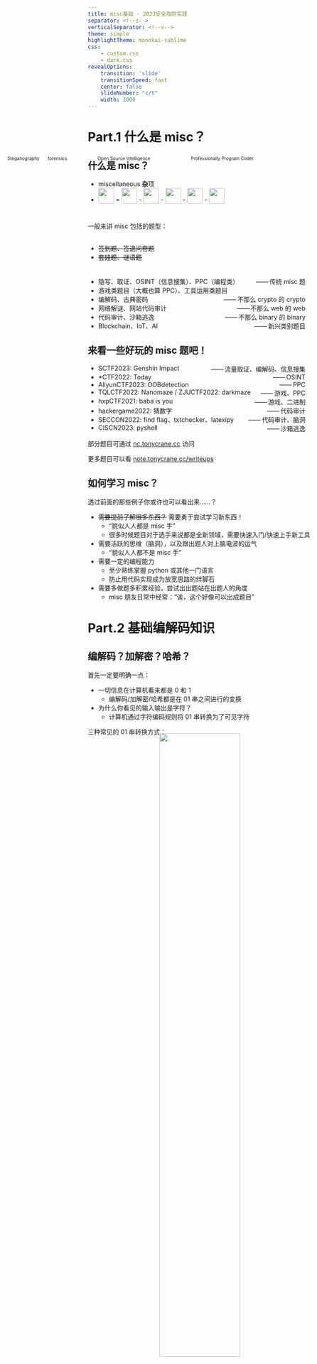 ```yaml
---
title: misc基础 - 2023安全攻防实践
separator: <!--s-->
verticalSeparator: <!--v-->
theme: simple
highlightTheme: monokai-sublime
css: 
    - custom.css
    - dark.css
revealOptions:
    transition: 'slide'
    transitionSpeed: fast
    center: false
    slideNumber: "c/t"
    width: 1000
---
```


<!-- .slide: data-background="lec1/cover.png" -->

<!--s-->
<!-- .slide: data-background="lec1/background.png" -->

<div class="middle center">
<div style="width: 100%">

# Part.1 什么是 misc？

</div>
</div>

<!--v-->
<!-- .slide: data-background="lec1/background.png" -->

## 什么是 misc？

- miscellaneous **杂**项
- <img src="https://img.shields.io/badge/-MISC-informational?style=flat-square" style="margin: 0; height: 35px; vertical-align: sub;"/> = <img src="https://img.shields.io/badge/-ALL-red?style=flat-square" style="margin: 0; height: 35px; vertical-align: sub;"/> - <img src="https://img.shields.io/badge/-PWN-4d3f3f?style=flat-square" style="margin: 0; height: 35px; vertical-align: sub;"> - <img src="https://img.shields.io/badge/-WEB-blueviolet?style=flat-square" style="margin: 0; height: 35px; vertical-align: sub;"> - <img src="https://img.shields.io/badge/-CRYPTO-orange?style=flat-square" style="margin: 0; height: 35px; vertical-align: sub;"> -  <img src="https://img.shields.io/badge/-REVERSE-inactive?style=flat-square" style="margin: 0; height: 35px; vertical-align: sub;">

<div class="fragment" style="margin-top: 40px">

<p style="margin-bottom: 30px;">一般来讲 misc 包括的题型：</p>

- ~~签到题、签退问卷题~~
- ~~套娃题、谜语题~~

</div>

<div class="fragment" style="margin-top: 35px">

<div style="position: absolute; font-size: 10px; left:  47px; top: 405px;">Steganography</div>
<div style="position: absolute; font-size: 10px; left: 138px; top: 405px;">forensics</div>
<div style="position: absolute; font-size: 10px; left: 250px; top: 405px;">Open Source Intelligence</div>
<div style="position: absolute; font-size: 10px; left: 460px; top: 405px;">Professionally Program Coder</div>

- <span style="display: flex; justify-content: space-between;"><span>隐写、取证、OSINT（信息搜集）、PPC（编程类）</span><span>——&hairsp;&hairsp;传统 misc 题&emsp;</span></span>
- <span style="display: flex; justify-content: space-between;"><span>游戏类题目（大概也算 PPC）、工具运用类题目</span><span></span></span>
- <span style="display: flex; justify-content: space-between;"><span>编解码、古典密码</span><span>——&hairsp;&hairsp;不那么 crypto 的 crypto&emsp;</span></span>
- <span style="display: flex; justify-content: space-between;"><span>网络解谜、网站代码审计</span><span>——&hairsp;&hairsp;不那么 web 的 web&emsp;</span></span>
- <span style="display: flex; justify-content: space-between;"><span>代码审计、沙箱逃逸</span><span>——&hairsp;&hairsp;不那么 binary 的 binary&emsp;</span></span>
- <span style="display: flex; justify-content: space-between;"><span>Blockchain、IoT、AI</span><span>——&hairsp;&hairsp;新兴类别题目&emsp;</span></span>

</div>

<!--v-->
<!-- .slide: data-background="lec1/background.png" -->

## 来看一些好玩的 misc 题吧！

- <span style="display: flex; justify-content: space-between;"><span>SCTF2023: Genshin Impact</span><span>——&hairsp;&hairsp;流量取证、编解码、信息搜集&emsp;</span></span>
- <span style="display: flex; justify-content: space-between;"><span>*CTF2022: Today</span><span>——&hairsp;&hairsp;OSINT&emsp;</span></span>
- <span style="display: flex; justify-content: space-between;"><span>AliyunCTF2023: OOBdetection</span><span>——&hairsp;&hairsp;PPC&emsp;</span></span>
- <span style="display: flex; justify-content: space-between;"><span>TQLCTF2022: Nanomaze / ZJUCTF2022: darkmaze</span><span>——&hairsp;&hairsp;游戏、PPC&emsp;</span></span>
- <span style="display: flex; justify-content: space-between;"><span>hxpCTF2021: baba is you</span><span>——&hairsp;&hairsp;游戏、二进制&emsp;</span></span>
- <span style="display: flex; justify-content: space-between;"><span>hackergame2022: 猜数字</span><span>——&hairsp;&hairsp;代码审计&emsp;</span></span>
- <span style="display: flex; justify-content: space-between;"><span>SECCON2022: find flag、txtchecker、latexipy</span><span>——&hairsp;&hairsp;代码审计、脑洞&emsp;</span></span>
- <span style="display: flex; justify-content: space-between;"><span>CISCN2023: pyshell</span><span>——&hairsp;&hairsp;沙箱逃逸&emsp;</span></span>

部分题目可通过 [nc.tonycrane.cc](https://nc.tonycrane.cc) 访问

更多题目可以看 [note.tonycrane.cc/writeups](https://note.tonycrane.cc/writeups/)

<!--v-->
<!-- .slide: data-background="lec1/background.png" -->

## 如何学习 misc？

透过前面的那些例子你或许也可以看出来……？

- ~~需要提前了解很多东西？~~ 需要勇于尝试学习新东西！
    - “貌似人人都是 misc 手”
    - 很多时候题目对于选手来说都是全新领域，需要快速入门/快速上手新工具
- 需要活跃的思维（脑洞），以及跟出题人对上脑电波的运气
    - “貌似人人都不是 misc 手”
- 需要一定的编程能力
    - 至少熟练掌握 python 或其他一门语言
    - 防止用代码实现成为放宽思路的绊脚石
- 需要多做题多积累经验，尝试出出题站在出题人的角度
    - misc 朋友日常中经常：“诶，这个好像可以出成题目”

<!--s-->
<!-- .slide: data-background="lec1/background.png" -->

<div class="middle center">
<div style="width: 100%">

# Part.2 基础编解码知识

</div>
</div>

<!--v-->
<!-- .slide: data-background="lec1/background.png" -->
## 编解码？加解密？哈希？

首先一定要明确一点：

- 一切信息在计算机看来都是 0 和 1
    - 编解码/加解密/哈希都是在 01 串之间进行的变换
- 为什么你看见的输入输出是字符？
    - 计算机通过字符编码规则将 01 串转换为了可见字符

三种常见的 01 串转换方式：

<div style="text-align: center; margin-top: -20px;">
<img src="lec1/bin_trans.png" width="60%" style="margin: 0 auto;">
</div>

一个非常常用的编解码工具：[CyberChef (official)](https://gchq.github.io/CyberChef/) /[（个人自建）](https://lab.tonycrane.cc/CyberChef)

<!--v-->
<!-- .slide: data-background="lec1/background.png" -->
## 为什么乱码会出现？- 字符编码

- 字符编码：人类理解的字符 <=> 计算机理解的 01 串 之间的映射
- 为什么会出现乱码：用一种字符编码规则解读另一种字符编码的 01 串

常见的字符编码：

- ASCII：一共 128 个项，即每个字符可以用一个 7 位的 01 串表示（或一字节）
    - 00-1F：控制字符；20-7E：可见字符；7F：控制字符（DEL）
- Latin-1（ISO-8859-1）：扩展了 ASCII，一共 256 个项
    - 80-9F：控制字符；A0-FF：可见字符
    - 特点：任何字节流都可以用其解码
- 利用 Unicode 字符集的一系列编码
    - UTF-8 / UTF-16 / UTF-32 / UCS
- 中国国标字符集系列编码
    - GB 2312 / GBK / GB 18030-2022

<!--v-->
<!-- .slide: data-background="lec1/background.png" -->
## Unicode 字符集与 UTF 编码

参见：https://note.tonycrane.cc/cs/unicode/

- 以平面划分，17 个平面，每个平面 65536 个码位（2 字节）
    - 通过码位可以表示为 U+0000 ~ U+10FFFF
    - 可容纳 111w+ 个字符，现有 14w+ 个字符（超过一半为 CJK 字符）
- UCS（Universal Character Set）：
    - UCS-2：直接用 2 字节表示码位；UCS-4：直接用 4 字节表示码位
- UTF（Unicode Transformation Format）：
    - UTF-8：变长编码（1~4），兼容 ASCII
        - **0**xxxxxxx
        - **110**xxxxx **10**xxxxxx
        - **1110**xxxx **10**xxxxxx **10**xxxxxx
        - **11110**xxx **10**xxxxxx **10**xxxxxx **10**xxxxxx
    - UTF-16：变长编码（2/4），不兼容 ASCII

<!--v-->
<!-- .slide: data-background="lec1/background.png" -->
## 怎么就乱码了？

<img style="float: right; margin-right: 40px; margin-top: 0px; margin-bottom: -10px;" width="35%" src="lec1/chars.png">

几个字符集不兼容的部分互相编解码，常见的：

- 用 GBK 解码 UTF-8 编码的文本
- 用 UTF-8 解码 GBK 编码的文本
- 用 latin-1 解码 UTF-8 编码的文本
- 用 latin-1 解码 GBK 编码的文本
- 先用 GBK 解码 UTF-8 编码的文本，再用 UTF-8 解码前面的结果
- 先用 UTF-8 解码 GBK 编码的文本，再用 GBK 解码前面的结果

这里我们留作 lab 请同学们自行研究（后续详细发布），几种推荐的方式：

- CyberChef，通过 Input 和 Output 窗口的字符集设置
    - 需要注意，CyberChef 的 UTF-8 不会将错误解码替换为 �（非预期）
- vscode 右下角的编码方案（重新打开/用编码保存）
- 必要的时候可以使用 python 来进行编解码/进制转换等

<!--v-->
<!-- .slide: data-background="lec1/background.png" -->
## 摩尔斯电码

前面说到的字符编码：01 串 <=> 字符；接下来看另一种：字符 <=> 字符

- 摩尔斯电码（Morse Code）：利用点划（“滴”的时间长短）来表示字符
    - 点 ·：1 单位；划 -：3 单位
    - 点划之间间隔：1 单位；字符之间间隔：3 单位；单词之间间隔：7 单位
- 字符集：A-Z、0-9、标点符号（.:,;?='/!-_"()$&@+）、~~一些电码专用表示~~
- 表示中文：电码表（一个汉字对应四个数字），数字使用短码发送
    - 鹤 -> 7729 -> -··· -··· ··- -·

<div style="text-align: center; margin-top: 5px;">
<img src="lec1/morse.png" width="55%" style="margin: 0 auto;">
</div>

<!--v-->
<!-- .slide: data-background="lec1/background.png" -->
## Base 编码家族

接下来是 01 串 <=> 01 串，但这里介绍的 Base 家族的结果都可以转为可见字符

- Base16：即 16 进制表示字节流，长度翻倍
- Base32：按照 5 bit 一组（每个 0-32），按照字符表（A-Z2-7）映射
    - 结果长度必须是 5 的倍数，不足的用 = 不齐（明显特征）
- Base64：按照 6 bit 一组，按照字符表映射（最常用）
    - 标准字符表：A-Za-z0-9+/
    - 另有多种常用字符表，如 URL 安全字符表：A-Za-z0-9-_
    - 结果长度必须是 4 的倍数，不足的用 = 不齐（1~2 个，明显特征）

<div style="text-align: center; margin-top: 30px;">
<img src="lec1/base.png" width="90%" style="margin: 0 auto;">
</div>

<!--v-->
<!-- .slide: data-background="lec1/background.png" -->
## Base 编码家族（续）

Base-n 系列的本质：字节流 -> 整数 -> n 进制 -> 系数查表

所以除去前面规则的 16/32/64 进制，还有一些其他的 Base 编码：

- 分组：
    - Base85：4 字节整数 -> 85 进制 -> 5 个系数
        - 常用字符表：0-9A-Za-z!#$%&()*+-;<=>?@^_`{|}~
        - 标准字符表：!-u（ASCII 编码中 0x21-0x75）
- 作为大整数转换进制：
    - Base62：0-9A-Za-z（比 Base64 少了 +/）
    - Base58：0-9A-Za-z 去除 0OIl
    - Base56：比 Base58 少了 1 和 o
    - Base36：0-9A-Z（比 Base62 少了 a-z）

<!--v-->
<!-- .slide: data-background="lec1/background.png" -->
## more?

- 其他常用编码
    - UUencode、XXencode
    - QR Code 二维码：[note.tonycrane.cc/ctf/misc/qrcode](https://note.tonycrane.cc/ctf/misc/qrcode/)
    - 条形码
    - 盲文编码
- 一些其他好玩的编码
    - 盲文数学 Nemeth：https://nemeth.aphtech.org/
    - 地点三词编码 What3Words：https://what3words.com/
- 常用的工具
    - CyberChef：https://gchq.github.io/CyberChef/
    - Base 系列爆破：https://github.com/mufeedvh/basecrack/
    - DenCode：https://dencode.com/
    - Ciphey：https://github.com/Ciphey/Ciphey

<!--s-->
<!-- .slide: data-background="lec1/background.png" -->

<div class="middle center">
<div style="width: 100%">

# Part.2.5 古典密码

</div>
</div>

<!--v-->
<!-- .slide: data-background="lec1/background.png" -->

## 凯撒密码

- 又叫加法密码，是一种替换密码，属于其中的单表密码
- 将明文的每个字母按字母表循环移动**固定位数**得到密文
- 公式描述：
    - 加密：$\mathrm{enc}(x) = (x + key)\bmod 26$
    - 解密：$\mathrm{dec}(y) = (y - key)\bmod 26$
- 破解：爆破移动位数观察结果即可
    - CyberChef "ROT13 Brute Force"
- ROT13：基于凯撒密码的一种编码，固定 $key = 13$
- 一般的凯撒加密只作用于 26 个字母，但也可以将其扩展到 ASCII 码表上
    - ROT47：以 ASCII 码表中的 33-126 为字母表，固定 $key = 47$
    - 以 ROT47 的偏移规则进行爆破 "ROT47 Brute Force"

<!--v-->
<!-- .slide: data-background="lec1/background.png" -->

## 乘法密码/仿射密码

- 类似凯撒加密，但不仅仅进行加法
- 乘法密码：
    - 加密：$\mathrm{enc}(x) = (x \times key)\bmod 26$
    - 解密：$\mathrm{dec}(y) = (y \times key^{-1})\bmod 26$
        - 利用乘法逆元
- 仿射密码（最一般的情况）：
    - 加密：$\mathrm{enc}(x) = (x \times key_1 + key_2)\bmod 26$
    - 解密：$\mathrm{dec}(y) = (y - key_2) \times key_1^{-1}\bmod 26$
- 破解：
    - 单表密码加密前后的字符是一一对应的，不会破坏统计规律
    - 根据英文文本中字母出现的频率以及一些常见单词即可轻松破解

<!--v-->
<!-- .slide: data-background="lec1/background.png" -->

## 维吉尼亚密码

<img style="float: right; margin-right: 20px; margin-top: -10px; margin-bottom: -10px;" width="40%" src="lec1/vig.png">

- 一种多表加密的替换密码
- 密钥任意长，并且以循环使用
- 第 $i$ 个字符使用第 $i$ 个密钥进行偏移
    - 加密：$\mathrm{enc}(x_i) = (x_i + key_i)\bmod 26$
    - 解密：$\mathrm{dec}(y_i) = (y_i - key_i)\bmod 26$
- 例：明文 CRANE，密钥 TONY
    - (C, T) -> V
    - (R, O) -> F
    - (A, N) -> N
    - (N, Y) -> L
    - (E, T) -> X


<!--v-->
<!-- .slide: data-background="lec1/background.png" -->

## 维吉尼亚密码破解

- 确定密钥长度 -> 分组爆破加法密码 -> 得到密钥
- 去年短学期密码学基础上的例子  
    <span style="font-size: 50%; display: inline-block; margin-top: 10px;">Fhovq abi mn ypp hyvee krp a vmftvi tobwq ox e rabq. Ano hmy dlq ovh tobwq acoe <span style="color: #ff6666">tri</span> xidxxe rsdso xa sorp <span style="color: #ff6666">tri</span> ihoef ty xte wmxl. Dlq lsxflo larci us fidy rebpi. Lq ckvdiow fho atekx mnn vgnc xawkvp <span style="color: #ff6666">tri</span> yivp. Nud xtebi us k vuvov un pvand sr <span style="color: #ff6666">tri</span> xidxxe rsdso. Lq sdsbs krp dyie nyx wnya ihkx fo ns zehx. Vucx fhor Muxx Oog me pkweixk ny. Dlq lsxflo larci msuw, "Muxx Oog, txekwq topx mo. Gmn S gdocw fho vuvov". Muxx Oog ezsgids, "Sx us xsf doib, yyy oax gdocw ut." Glqn dlq lsxflo larci neqmzs ds orywe <span style="color: #ff6666">tri</span> difid, a vmftvi eqemdrop ehyyfs kx tiw, "Putdpqhyvee, nszt mvasc mf, yyy iivp ne nvawxip. Yowfebhmy yrq op qk fbmqnnw iac hdogrqd sr fhsw difid." <span style="color: #ff6666">tri</span> xidxxe rsdso me vovk apvmin. Junkpxy ri pemmpec xa gy lamo ezd kww hsw yodlqr.Dlq ovh tobwq acoe, "Wrc po isg tkoq <span style="color: #ff6666">tri</span> ihoef bkgw Wrefs gvanq autr cau Wcohspp." <span style="color: #ff6666">tri</span> xidxxe rsdso ezsgids cepli, "Xtebi us k vuvov un pvand sr mo. Egnd Gaw ceud sx iac rat niqp. Lyf <span style="color: #ff6666">tri</span> xidxxe cugibvql ceud sx iac hqez. Atad wtavp U dy". Xte ypp hyvee ceks, "Wc ohspp, yyy ehyyxd dvk ty gdocw fho vuvov ny isgrcixf. Sj koe hanyx fri, law ns koe ozog xte bmheb me doib ob rat". Dlq lsxflo larci oabvuec xte glqad ezd bifubre ty xte bmhebwudo. Ef lkwf, ho wgcmiqdc mzcbsessrs <span style="color: #ff6666">tri</span> difid. Nya, Te urawc law niqp dlq rszqr sw.</span>
- 密钥长度：
    - 相同内容 "tri" 出现位置 20, 92, 124, 320, 528, 640, 864
        - 第一次出现的位置记为 0
    - 最大公因数（gcd）为 4 -> 密钥长度为 4

<!--v-->
<!-- .slide: data-background="lec1/background.png" -->

## 维吉尼亚密码破解（续）

- 方法一：根据重复单词爆破密钥
    - 比如前面多次重复的 tri，根据标点位置可以猜测其为 the
    - 接下来只需要爆破剩下的一位就可以了
- 方法二：逐个爆破密钥（已知密钥长度为 k）
    - 第 0、k、2k、…… 个字符使用同一个密钥，构成一个单表加法密码  
        <span style="font-size: 50%; display: inline-block; margin-top: 10px; word-break: break-all;">FqmpepftqrAmqtqexxdapiftxqfaudbqdftmgapyNtuuuarxxdqbpewifzVfMOeenqfamMOxqxmdfuMOzdufboduqqfanzoeddfedeftuqezafinapfmqkqidqfddxxdekmuxppaazwyqqtqepgqifwfauaopxxdzdptuuuargauiaqfxxgquiqttUtpekopexkdfungxkafakzthebaqfaoutqzfethuffgqzesddTaaqqq</span>
    - 根据字母频率推断这位密钥为 m
- 按这两种方法得到密钥 make，然后解密：
    <span style="font-size: 50%; display: inline-block; margin-top: 10px;">There are an old horse and a little horse on a farm. One day the old horse asks the little horse to send the wheat to the mill. The little horse is very happy. He carries the wheat and runs toward the mill. But there is a river in front of the little horse. He stops and does not know what to do next. Just then Aunt Cow is passing by. The little horse asks, "Aunt Cow, please tell me. Can I cross the river". Aunt Cow answers, "It is not deep, you can cross it." When the little horse begins to cross the river, a little squirrel shouts at him, "Littlehorse, dont cross it, you will be drowned. Yesterday one of my friends was drowned in this river." the little horse is very afraid. Finally he decides to go home and ask his mother.The old horse asks, "Why do you take the wheat back Whats wrong with you Mychild." the little horse answers sadly, "There is a river in front of me. Aunt Cow said it was not deep. But the little squirrel said it was deep. What shall I do". The old horse says, "My child, you should try to cross the river by yourself. If you donot try, how do you know the river is deep or not". The little horse carries the wheat and returns to the riverside. At last, he succeeds incrossing the river. Now, He knows how deep the river is.</span>

<!--s-->
<!-- .slide: data-background="lec1/background.png" -->

<div class="middle center">
<div style="width: 100%">

# Part.3 OSINT 基础

</div>
</div>

<!--v-->
<!-- .slide: data-background="lec1/background.png" -->

## 什么是 OSINT & 声明

- **O**pen **S**ource **INT**elligence：开源网络情报
    - 通过完全公开的信息进行合理的推理，获取情报
- 一般在 misc 题目中出现即泛指信息搜集，有几种情况：
    - 构造了一个全新的虚拟身份，搜集得到出题人准备好的信息
    - 根据图片、文档等附件泄漏的信息进行推理（**主要**）
        - 包括根据图片内容推理找到拍摄位置、当时环境等信息

<span style="font-family: Apple Emoji">⚠️</span> 声明 <span style="font-family: Apple Emoji">⚠️</span>

- 后续内容仅供 CTF 范围内学习交流，实操于现实世界时请注意法律法规
- 对于擅自在现实世界（非 CTF 题目构造的虚拟情形）中复现的行为，由此产生的一切后果由行为人自行承担，本课程、作者以及 AAA 团队概不负责

<!--v-->
<!-- .slide: data-background="lec1/background.png" -->

## 信息搜集/查询基础

- 一系列数字信息搜集工具：
    - https://github.com/ffffffff0x/Digital-Privacy
- 用户名批量查询：
    - sherlock: https://github.com/sherlock-project/sherlock
    - namechk: https://namechk.com/
- 高级搜索方式
    - filetype:...
    - site:...
    - inurl:... intitle:... intext:...
- Wayback Machine [web.archive.org](http://web.archive.org/)
    - 查找网页的历史快照（以及可以创建快照）
    - 有时可以找到出题人特意保存快照后删除的内容

<!--v-->
<!-- .slide: data-background="lec1/background.png" -->

## 文件信息泄露

❗️在数据结构课之前需要掌握的技能——避免泄漏个人信息

- 各种文档的元信息（metadata）可能包括作者、修改时间等信息
    - 图片的 EXIF 信息，可通过 exiftool 查看
    - 一般以 xml 形式存储，可以直接通过二进制抹除，或者通过操作系统
- 工程文件夹泄漏信息
    - Visual Studio 的各种配置文件，.vs 文件夹中信息
    - .vscode 文件夹中的配置文件
    - .git 文件夹，泄漏全部修改历史、提交信息、提交者等
- 文件夹路径信息泄漏
    - .DS_Store 文件，macOS 下的文件夹布局信息
    - 前面各种工程配置文件等也会泄漏（比如 vs 的 pdb 调试信息）
    - markdown 文件图片路径（本地路径/图床用户/自建图床网站）

<!--v-->
<!-- .slide: data-background="lec1/background.png" -->

## 照片信息分析 - 图片搜索

搜一下是不是有人公开 post 的/已有的图片素材

一些常用的搜索引擎：

- 百度识图搜索：中文互联网图片搜索结果
- Google 图片搜索：用来搜索外国范围的图片
- Bing 图片搜索：和 Google 差不多，都可以参考
- Yandex 图片搜索：
    - 搜索相似图片
    - 搜索风景时更常用
- TinEye：搜索完全相同的图片（找来源）

<!--v-->
<!-- .slide: data-background="lec1/background.png" -->

## 照片信息分析 - 地点线索搜集

注意图片中的文字、牌匾、标志性建筑等，可用来作为关键词搜索

- 来自 2021、2022 hackergame 的「旅行照片」

<div style="text-align: center; margin-top: 20px;">
<img src="lec1/travel_photo.png" width="80%" style="margin: 0 auto;">
</div>

- 找到大概位置后可用百度全景地图/谷歌全景地图进行确认/查找附近线索

<!--v-->
<!-- .slide: data-background="lec1/background.png" -->

## 照片信息分析 - 环境信息分析

常见的：拍摄者高度分析

- 例：SECCON 时在酒店里拍的照片

<div style="text-align: center; margin-top: 20px;">
<img src="lec1/osint_ori.jpg" width="80%" style="margin: 0 auto;">
</div>

根据几何学透视来进行简单分析⬇️

<!--v-->
<!-- .slide: data-background="lec1/background.png" -->

## 照片信息分析 - 环境信息分析（续）

<div style="text-align: center; margin-top: 5px; margin-bottom: -160px;">
<img src="lec1/osint_sol.png" width="100%" style="margin: 0 auto;">
</div>

- 确保图中垂直线互相平行
    - 否则进行一些拉伸
- 找到两个**灭点**
- 连线为视平线
- 根据参考建筑找视平线楼层即可

<!--v-->
<!-- .slide: data-background="lec1/background.png" -->

## 照片信息分析 - 环境信息分析（续）

其他环境信息的分析：

- 太阳角度、阴影长度等太阳相关
    - 时间 <=> 位置互相估计
    - [suncalc.org](https://www.suncalc.org/)
    - [sunearthtools.com](https://www.sunearthtools.com/cn/index.php)
- 天气信息、云层信息等
- 飞机航班信息
    - 估计方向，位置，时间等
    - [flightaware.com](https://flightaware.com/)
    - [flightradar24.com](https://www.flightradar24.com/)
- 风景信息 -> Yandex 搜索


<!--s-->
<!-- .slide: data-background="lec1/background.png" -->

## misc 基础 Lab 简介

一个必做，一个二选一（多做有 bonus）

1. [必做] Task 1: 乱码情形探究（60 分）
    - 自行搜索学习 GB 系列编码
    - 具体研究课上提到的六种乱码情况，深究其原因
2. [二选一] Challenge 1: 类维吉尼亚密码破解（40 分）
    - 将课上讲到的维吉尼亚密码进行了扩展
    - 需要通过脚本来破解加密后的密文，拿到明文中的 flag
    - 题目来自 ACTF 2016，是校巴上的一道题目
3. [二选一] Challenge 2: OSINT 图片信息搜集实战（40 分）
    - 两道题目，均是给照片，要求回答相关问题
    - 一道题来自 ZJUCTF 2022

<!--s-->
<!-- .slide: data-background="lec1/ending.png" -->